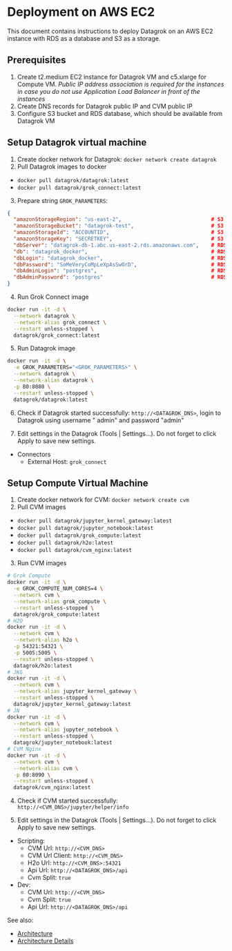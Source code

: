 <!-- TITLE: Deployment on AWS EC2 -->
<!-- SUBTITLE: -->

# Deployment on AWS EC2

This document contains instructions to deploy Datagrok on an AWS EC2 instance with RDS as a database and S3 as a
storage.

## Prerequisites

1. Create t2.medium EC2 instance for Datagrok VM and c5.xlarge for Compute VM.
   *Public IP address association is required for the instances in case you do not use Application Load Balancer in
   front of the instances*
2. Create DNS records for Datagrok public IP and CVM public IP
3. Configure S3 bucket and RDS database, which should be available from Datagrok VM

## Setup Datagrok virtual machine

1. Create docker network for Datagrok: `docker network create datagrok`
2. Pull Datagrok images to docker

- `docker pull datagrok/datagrok:latest`
- `docker pull datagrok/grok_connect:latest`

3. Prepare string `GROK_PARAMETERS`:

```json
{
  "amazonStorageRegion": "us-east-2",                             # S3 region
  "amazonStorageBucket": "datagrok-test",                         # S3 bucket name
  "amazonStorageId": "ACCOUNTID",                                 # S3 credential ID, Datagrok will resolve EC2 role if empty
  "amazonStorageKey": "SECRETKEY",                                # S3 credential secret key, Datagrok will resolve EC2 role if empty
  "dbServer": "datagrok-db-1.abc.us-east-2.rds.amazonaws.com",    # RDS endpoint
  "db": "datagrok_docker",                                        # RDS new database name
  "dbLogin": "datagrok_docker",                                   # RDS new user name, Datagrok will use it to connect to Postgres database
  "dbPassword": "SoMeVeryCoMpLeXpAsSwOrD",                        # RDS new user password, Datagrok will use it to connect to Postgres database
  "dbAdminLogin": "postgres",                                     # RDS admin login
  "dbAdminPassword": "postgres"                                   # RDS admin password
}
```

4. Run Grok Connect image

```bash
docker run -it -d \
  --network datagrok \
  --network-alias grok_connect \
  --restart unless-stopped \
  datagrok/grok_connect:latest
```

5. Run Datagrok image

```bash
docker run -it -d \
  -e GROK_PARAMETERS="<GROK_PARAMETERS>" \
  --network datagrok \
  --network-alias datagrok \
  -p 80:8080 \
  --restart unless-stopped \
  datagrok/datagrok:latest
```

6. Check if Datagrok started successfully: `http://<DATAGROK_DNS>`, login to Datagrok using username "
   admin"
   and password "admin"

7. Edit settings in the Datagrok (Tools | Settings...). Do not forget to click Apply to save new settings.

* Connectors
    * External Host: `grok_connect`

## Setup Compute Virtual Machine

1. Create docker network for CVM: `docker network create cvm`
2. Pull CVM images

- `docker pull datagrok/jupyter_kernel_gateway:latest`
- `docker pull datagrok/jupyter_notebook:latest`
- `docker pull datagrok/grok_compute:latest`
- `docker pull datagrok/h2o:latest`
- `docker pull datagrok/cvm_nginx:latest`

3. Run CVM images

```bash
# Grok Compute
docker run -it -d \
  -e GROK_COMPUTE_NUM_CORES=4 \
  --network cvm \
  --network-alias grok_compute \
  --restart unless-stopped \
  datagrok/grok_compute:latest
# H2O
docker run -it -d \
  --network cvm \
  --network-alias h2o \
  -p 54321:54321 \
  -p 5005:5005 \
  --restart unless-stopped \
  datagrok/h2o:latest
# JKG
docker run -it -d \
  --network cvm \
  --network-alias jupyter_kernel_gateway \
  --restart unless-stopped \
  datagrok/jupyter_kernel_gateway:latest
# JN
docker run -it -d \
  --network cvm \
  --network-alias jupyter_notebook \
  --restart unless-stopped \
  datagrok/jupyter_notebook:latest
# CVM Nginx
docker run -it -d \
  --network cvm \
  --network-alias cvm \
  -p 80:8090 \
  --restart unless-stopped \
  datagrok/cvm_nginx:latest
```

4. Check if CVM started successfully: `http://<CVM_DNS>/jupyter/helper/info`

5. Edit settings in the Datagrok (Tools | Settings...). Do not forget to click Apply to save new settings.

* Scripting:
    * CVM Url: `http://<CVM_DNS>`
    * CVM Url Client: `http://<CVM_DNS>`
    * H2o Url: `http://<CVM_DNS>:54321`
    * Api Url: `http://<DATAGROK_DNS>/api`
    * Cvm Split: `true`
* Dev:
    * CVM Url: `http://<CVM_DNS>`
    * Cvm Split: `true`
    * Api Url: `http://<DATAGROK_DNS>/api`

See also:

* [Architecture](architecture.md)
* [Architecture Details](infrastructure.md)
